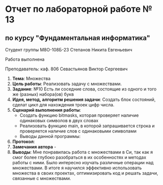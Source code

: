 # Отчет по лабораторной работе № 13
## по курсу "Фундаментальная информатика"

Студент группы М8О-108Б-23 Степанов Никита Евгеньевич

Работа выполнена 

Преподаватель: каф. 806 Севастьянов Виктор Сергеевич

1. **Тема**: Множества
2. **Цель работы**: Реализовать задачу с множествами.
3. **Заданиe**: №10 Есть ли соседние слова, состоящие из одного и того же (разных) набора(ов) букв
4. **Идея, метод, алгоритм решения задачи**: Создать блок состояний, сделат цикл для нахождения троек цифр числа.
5. **Сценарий выполнения работы**: 
    - Создать функцию bitmasks, которая проверяет наличие одинаковых символов в двух словах
    - Реализовать функцию main, в которой запрашивается строка и проверяется наличие слов с одинаковыми символами
    - Выводы данной программы: 
6. **Протокол**: 
7. **Замечания автора** -
8. **Выводы**: Мне понравилась работа с множествами в Си, так как я смог более глубоко разобраться в их особенностях и методах работы с ними. Было интересно изучать различные операции над множествами. В итоге я научился эффективно использовать множества в своих проектах, оптимизировать код и решать задачи, связанные с множествами.
